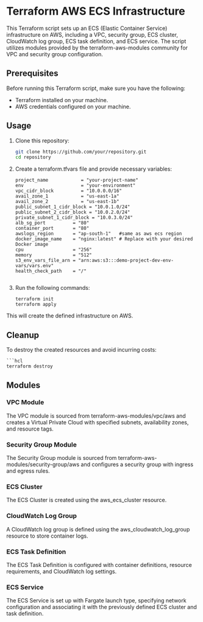 # Terraform AWS ECS Infrastructure

This Terraform script sets up an ECS (Elastic Container Service) infrastructure on AWS, including a VPC, security group, ECS cluster, CloudWatch log group, ECS task definition, and ECS service. The script utilizes modules provided by the terraform-aws-modules community for VPC and security group configuration.

## Prerequisites

Before running this Terraform script, make sure you have the following:

- Terraform installed on your machine.
- AWS credentials configured on your machine.

## Usage

1. Clone this repository:

   ```bash
   git clone https://github.com/your/repository.git
   cd repository


2. Create a terraform.tfvars file and provide necessary variables:
    
    ```hcl
    project_name            = "your-project-name"
    env                     = "your-environment"
    vpc_cidr_block          = "10.0.0.0/16"
    avail_zone_1            = "us-east-1a"
    avail_zone_2            = "us-east-1b"
    public_subnet_1_cidr_block = "10.0.1.0/24"
    public_subnet_2_cidr_block = "10.0.2.0/24"
    private_subnet_1_cidr_block = "10.0.3.0/24"
    alb_sg_port          = "80"
    container_port       = "80"
    awslogs_region       = "ap-south-1"   #same as aws ecs region
    docker_image_name    = "nginx:latest" # Replace with your desired Docker image
    cpu                  = "256"
    memory               = "512"
    s3_env_vars_file_arn = "arn:aws:s3:::demo-project-dev-env-vars/vars.env"
    health_check_path    = "/"


3. Run the following commands:
    
    ```hcl
    terraform init
    terraform apply

This will create the defined infrastructure on AWS.


## Cleanup
To destroy the created resources and avoid incurring costs:
    
    ```hcl
    terraform destroy

## Modules

### VPC Module
The VPC module is sourced from terraform-aws-modules/vpc/aws and creates a Virtual Private Cloud with specified subnets, availability zones, and resource tags.

### Security Group Module
The Security Group module is sourced from terraform-aws-modules/security-group/aws and configures a security group with ingress and egress rules.

### ECS Cluster
The ECS Cluster is created using the aws_ecs_cluster resource.

### CloudWatch Log Group
A CloudWatch log group is defined using the aws_cloudwatch_log_group resource to store container logs.

### ECS Task Definition
The ECS Task Definition is configured with container definitions, resource requirements, and CloudWatch log settings.

### ECS Service
The ECS Service is set up with Fargate launch type, specifying network configuration and associating it with the previously defined ECS cluster and task definition.
